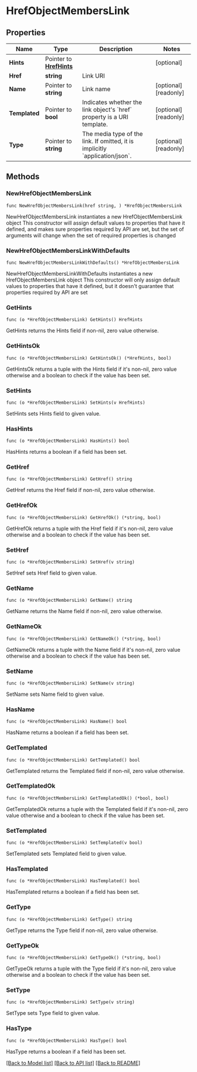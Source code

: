 # HrefObjectMembersLink

## Properties

Name | Type | Description | Notes
------------ | ------------- | ------------- | -------------
**Hints** | Pointer to [**HrefHints**](HrefHints.md) |  | [optional] 
**Href** | **string** | Link URI | 
**Name** | Pointer to **string** | Link name | [optional] [readonly] 
**Templated** | Pointer to **bool** | Indicates whether the link object&#39;s &#x60;href&#x60; property is a URI template. | [optional] [readonly] 
**Type** | Pointer to **string** | The media type of the link. If omitted, it is implicitly &#x60;application/json&#x60;. | [optional] [readonly] 

## Methods

### NewHrefObjectMembersLink

`func NewHrefObjectMembersLink(href string, ) *HrefObjectMembersLink`

NewHrefObjectMembersLink instantiates a new HrefObjectMembersLink object
This constructor will assign default values to properties that have it defined,
and makes sure properties required by API are set, but the set of arguments
will change when the set of required properties is changed

### NewHrefObjectMembersLinkWithDefaults

`func NewHrefObjectMembersLinkWithDefaults() *HrefObjectMembersLink`

NewHrefObjectMembersLinkWithDefaults instantiates a new HrefObjectMembersLink object
This constructor will only assign default values to properties that have it defined,
but it doesn't guarantee that properties required by API are set

### GetHints

`func (o *HrefObjectMembersLink) GetHints() HrefHints`

GetHints returns the Hints field if non-nil, zero value otherwise.

### GetHintsOk

`func (o *HrefObjectMembersLink) GetHintsOk() (*HrefHints, bool)`

GetHintsOk returns a tuple with the Hints field if it's non-nil, zero value otherwise
and a boolean to check if the value has been set.

### SetHints

`func (o *HrefObjectMembersLink) SetHints(v HrefHints)`

SetHints sets Hints field to given value.

### HasHints

`func (o *HrefObjectMembersLink) HasHints() bool`

HasHints returns a boolean if a field has been set.

### GetHref

`func (o *HrefObjectMembersLink) GetHref() string`

GetHref returns the Href field if non-nil, zero value otherwise.

### GetHrefOk

`func (o *HrefObjectMembersLink) GetHrefOk() (*string, bool)`

GetHrefOk returns a tuple with the Href field if it's non-nil, zero value otherwise
and a boolean to check if the value has been set.

### SetHref

`func (o *HrefObjectMembersLink) SetHref(v string)`

SetHref sets Href field to given value.


### GetName

`func (o *HrefObjectMembersLink) GetName() string`

GetName returns the Name field if non-nil, zero value otherwise.

### GetNameOk

`func (o *HrefObjectMembersLink) GetNameOk() (*string, bool)`

GetNameOk returns a tuple with the Name field if it's non-nil, zero value otherwise
and a boolean to check if the value has been set.

### SetName

`func (o *HrefObjectMembersLink) SetName(v string)`

SetName sets Name field to given value.

### HasName

`func (o *HrefObjectMembersLink) HasName() bool`

HasName returns a boolean if a field has been set.

### GetTemplated

`func (o *HrefObjectMembersLink) GetTemplated() bool`

GetTemplated returns the Templated field if non-nil, zero value otherwise.

### GetTemplatedOk

`func (o *HrefObjectMembersLink) GetTemplatedOk() (*bool, bool)`

GetTemplatedOk returns a tuple with the Templated field if it's non-nil, zero value otherwise
and a boolean to check if the value has been set.

### SetTemplated

`func (o *HrefObjectMembersLink) SetTemplated(v bool)`

SetTemplated sets Templated field to given value.

### HasTemplated

`func (o *HrefObjectMembersLink) HasTemplated() bool`

HasTemplated returns a boolean if a field has been set.

### GetType

`func (o *HrefObjectMembersLink) GetType() string`

GetType returns the Type field if non-nil, zero value otherwise.

### GetTypeOk

`func (o *HrefObjectMembersLink) GetTypeOk() (*string, bool)`

GetTypeOk returns a tuple with the Type field if it's non-nil, zero value otherwise
and a boolean to check if the value has been set.

### SetType

`func (o *HrefObjectMembersLink) SetType(v string)`

SetType sets Type field to given value.

### HasType

`func (o *HrefObjectMembersLink) HasType() bool`

HasType returns a boolean if a field has been set.


[[Back to Model list]](../README.md#documentation-for-models) [[Back to API list]](../README.md#documentation-for-api-endpoints) [[Back to README]](../README.md)


